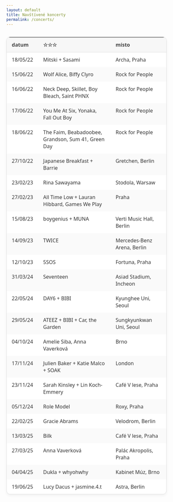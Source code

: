 ```yaml
---
layout: default
title: Navštívené koncerty
permalink: /concerts/
---
```


<style>
  table {
    width: 100%;
    border-collapse: separate;
    border-spacing: 0;
    margin-top: 2rem;
    font-family: 'Segoe UI', sans-serif;
    font-size: 1rem;
    background-color: #fff;
    border: 1px solid #ddd;
    border-radius: 12px;
    overflow: hidden;
    box-shadow: 0 4px 10px rgba(0, 0, 0, 0.05);
  }

  thead {
    background-color: #f7f7f7;
  }

  th, td {
    padding: 0.75rem 1rem;
    text-align: left;
  }

  th {
    font-weight: 600;
    color: #444;
    border-bottom: 1px solid #ddd;
  }

  tbody tr:nth-child(even) {
    background-color: #fafafa;
  }

  tbody tr:hover {
    background-color: #f0f8ff;
  }

  td {
    color: #333;
    vertical-align: top;
  }

  @media (max-width: 768px) {
    table, thead, tbody, th, td, tr {
      display: block;
    }
    thead {
      display: none;
    }
    tr {
      margin-bottom: 1rem;
    }
    td {
      padding: 0.5rem 1rem;
      border-bottom: 1px solid #eee;
    }
    td::before {
      content: attr(data-label);
      font-weight: bold;
      display: block;
      margin-bottom: 0.25rem;
      color: #555;
    }
  }
</style>

<table>
  <thead>
    <tr>
      <th>datum</th>
      <th>☆☆☆</th>
      <th>místo</th>
    </tr>
  </thead>
  <tbody>
    <tr><td data-label="datum">18/05/22</td><td data-label="☆☆☆">Mitski + Sasami</td><td data-label="místo">Archa, Praha</td></tr>
    <tr><td data-label="datum">15/06/22</td><td data-label="☆☆☆">Wolf Alice, Biffy Clyro</td><td data-label="místo">Rock for People</td></tr>
    <tr><td data-label="datum">16/06/22</td><td data-label="☆☆☆">Neck Deep, Skillet, Boy Bleach, Saint PHNX</td><td data-label="místo">Rock for People</td></tr>
    <tr><td data-label="datum">17/06/22</td><td data-label="☆☆☆">You Me At Six, Yonaka, Fall Out Boy</td><td data-label="místo">Rock for People</td></tr>
    <tr><td data-label="datum">18/06/22</td><td data-label="☆☆☆">The Faim, Beabadoobee, Grandson, Sum 41, Green Day</td><td data-label="místo">Rock for People</td></tr>
    <tr><td data-label="datum">27/10/22</td><td data-label="☆☆☆">Japanese Breakfast + Barrie</td><td data-label="místo">Gretchen, Berlin</td></tr>
    <tr><td data-label="datum">23/02/23</td><td data-label="☆☆☆">Rina Sawayama</td><td data-label="místo">Stodola, Warsaw</td></tr>
    <tr><td data-label="datum">27/02/23</td><td data-label="☆☆☆">All Time Low + Lauran Hibbard, Games We Play</td><td data-label="místo">Praha</td></tr>
    <tr><td data-label="datum">15/08/23</td><td data-label="☆☆☆">boygenius + MUNA</td><td data-label="místo">Verti Music Hall, Berlin</td></tr>
    <tr><td data-label="datum">14/09/23</td><td data-label="☆☆☆">TWICE</td><td data-label="místo">Mercedes-Benz Arena, Berlin</td></tr>
    <tr><td data-label="datum">12/10/23</td><td data-label="☆☆☆">5SOS</td><td data-label="místo">Fortuna, Praha</td></tr>
    <tr><td data-label="datum">31/03/24</td><td data-label="☆☆☆">Seventeen</td><td data-label="místo">Asiad Stadium, Incheon</td></tr>
    <tr><td data-label="datum">22/05/24</td><td data-label="☆☆☆">DAY6 + BIBI</td><td data-label="místo">Kyunghee Uni, Seoul</td></tr>
    <tr><td data-label="datum">29/05/24</td><td data-label="☆☆☆">ATEEZ + BIBI + Car, the Garden</td><td data-label="místo">Sungkyunkwan Uni, Seoul</td></tr>
    <tr><td data-label="datum">04/10/24</td><td data-label="☆☆☆">Amelie Siba, Anna Vaverková</td><td data-label="místo">Brno</td></tr>
    <tr><td data-label="datum">17/11/24</td><td data-label="☆☆☆">Julien Baker + Katie Malco + SOAK</td><td data-label="místo">London</td></tr>
    <tr><td data-label="datum">23/11/24</td><td data-label="☆☆☆">Sarah Kinsley + Lin Koch-Emmery</td><td data-label="místo">Café V lese, Praha</td></tr>
    <tr><td data-label="datum">05/12/24</td><td data-label="☆☆☆">Role Model</td><td data-label="místo">Roxy, Praha</td></tr>
    <tr><td data-label="datum">22/02/25</td><td data-label="☆☆☆">Gracie Abrams</td><td data-label="místo">Velodrom, Berlin</td></tr>
    <tr><td data-label="datum">13/03/25</td><td data-label="☆☆☆">Bilk</td><td data-label="místo">Café V lese, Praha</td></tr>
    <tr><td data-label="datum">27/03/25</td><td data-label="☆☆☆">Anna Vaverková</td><td data-label="místo">Palác Akropolis, Praha</td></tr>
    <tr><td data-label="datum">04/04/25</td><td data-label="☆☆☆">Dukla + whyohwhy</td><td data-label="místo">Kabinet Múz, Brno</td></tr>
    <tr><td data-label="datum">19/06/25</td><td data-label="☆☆☆">Lucy Dacus + jasmine.4.t</td><td data-label="místo">Astra, Berlin</td></tr>
